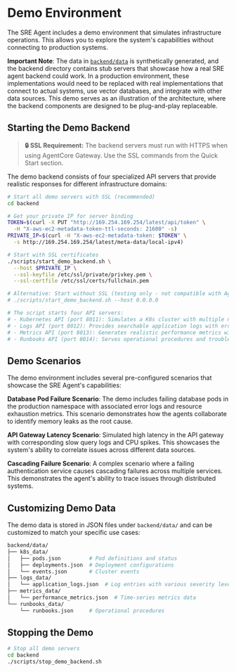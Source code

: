# Demo Environment

The SRE Agent includes a demo environment that simulates infrastructure operations. This allows you to explore the system's capabilities without connecting to production systems.

**Important Note**: The data in [`backend/data`](../backend/data) is synthetically generated, and the backend directory contains stub servers that showcase how a real SRE agent backend could work. In a production environment, these implementations would need to be replaced with real implementations that connect to actual systems, use vector databases, and integrate with other data sources. This demo serves as an illustration of the architecture, where the backend components are designed to be plug-and-play replaceable.

## Starting the Demo Backend

> **🔒 SSL Requirement:** The backend servers must run with HTTPS when using AgentCore Gateway. Use the SSL commands from the Quick Start section.

The demo backend consists of four specialized API servers that provide realistic responses for different infrastructure domains:

```bash
# Start all demo servers with SSL (recommended)
cd backend

# Get your private IP for server binding
TOKEN=$(curl -X PUT "http://169.254.169.254/latest/api/token" \
  -H "X-aws-ec2-metadata-token-ttl-seconds: 21600" -s)
PRIVATE_IP=$(curl -H "X-aws-ec2-metadata-token: $TOKEN" \
  -s http://169.254.169.254/latest/meta-data/local-ipv4)

# Start with SSL certificates
./scripts/start_demo_backend.sh \
  --host $PRIVATE_IP \
  --ssl-keyfile /etc/ssl/private/privkey.pem \
  --ssl-certfile /etc/ssl/certs/fullchain.pem

# Alternative: Start without SSL (testing only - not compatible with AgentCore Gateway)
# ./scripts/start_demo_backend.sh --host 0.0.0.0

# The script starts four API servers:
# - Kubernetes API (port 8011): Simulates a K8s cluster with multiple namespaces
# - Logs API (port 8012): Provides searchable application logs with error injection
# - Metrics API (port 8013): Generates realistic performance metrics with anomalies
# - Runbooks API (port 8014): Serves operational procedures and troubleshooting guides
```

## Demo Scenarios

The demo environment includes several pre-configured scenarios that showcase the SRE Agent's capabilities:

**Database Pod Failure Scenario**: The demo includes failing database pods in the production namespace with associated error logs and resource exhaustion metrics. This scenario demonstrates how the agents collaborate to identify memory leaks as the root cause.

**API Gateway Latency Scenario**: Simulated high latency in the API gateway with corresponding slow query logs and CPU spikes. This showcases the system's ability to correlate issues across different data sources.

**Cascading Failure Scenario**: A complex scenario where a failing authentication service causes cascading failures across multiple services. This demonstrates the agent's ability to trace issues through distributed systems.

## Customizing Demo Data

The demo data is stored in JSON files under `backend/data/` and can be customized to match your specific use cases:

```bash
backend/data/
├── k8s_data/
│   ├── pods.json         # Pod definitions and status
│   ├── deployments.json  # Deployment configurations
│   └── events.json       # Cluster events
├── logs_data/
│   └── application_logs.json  # Log entries with various severity levels
├── metrics_data/
│   └── performance_metrics.json  # Time-series metrics data
└── runbooks_data/
    └── runbooks.json     # Operational procedures
```

## Stopping the Demo

```bash
# Stop all demo servers
cd backend
./scripts/stop_demo_backend.sh
```